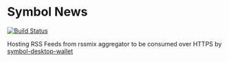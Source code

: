# Symbol News

[![Build Status](https://api.travis-ci.com/nemgrouplimited/symbol-news-scripts.png?branch=main)](https://travis-ci.com/nemgrouplimited/symbol-news-scripts)

Hosting RSS Feeds from rssmix aggregator to be consumed over HTTPS by [symbol-desktop-wallet](https://github.com/nemgrouplimited/symbol-desktop-wallet)
